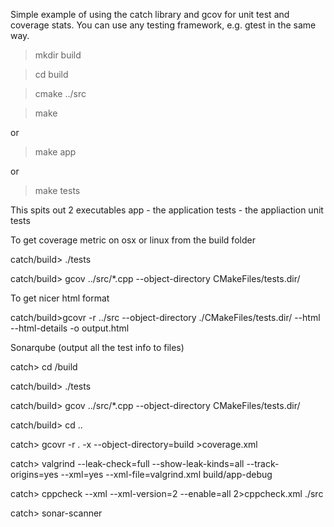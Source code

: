 Simple example of using the catch library and gcov for unit test and coverage stats.
You can use any testing framework, e.g. gtest in the same way.

> mkdir build

> cd build

> cmake ../src

> make

or

> make app

or

> make tests

This spits out 2 executables
app - the application
tests - the appliaction unit tests

To get coverage metric on osx or linux from the build folder

catch/build> ./tests

catch/build> gcov ../src/*.cpp --object-directory CMakeFiles/tests.dir/

To get nicer html format

catch/build>gcovr -r ../src --object-directory ./CMakeFiles/tests.dir/ --html --html-details -o output.html


Sonarqube (output all the test info to files)

catch> cd /build

catch/build> ./tests

catch/build> gcov ../src/*.cpp --object-directory CMakeFiles/tests.dir/

catch/build> cd ..

catch> gcovr -r . -x --object-directory=build >coverage.xml

catch> valgrind --leak-check=full --show-leak-kinds=all --track-origins=yes --xml=yes --xml-file=valgrind.xml build/app-debug

catch> cppcheck --xml --xml-version=2 --enable=all 2>cppcheck.xml ./src

catch> sonar-scanner



